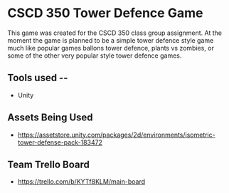 # CSCD 350 Tower Defence Game
This game was created for the CSCD 350 class group assignment. At the moment the game is planned to be a simple tower defence style game much like popular games ballons tower defence, plants vs zombies, or some of the other very popular style tower defence games.
## Tools used --
- Unity
## Assets Being Used 
- https://assetstore.unity.com/packages/2d/environments/isometric-tower-defense-pack-183472
## Team Trello Board 
- https://trello.com/b/KYTf8KLM/main-board
